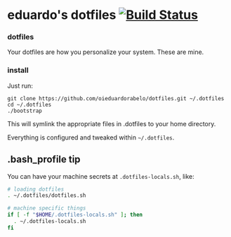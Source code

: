 # eduardo's dotfiles [![Build Status](https://travis-ci.org/oieduardorabelo/dotfiles.svg?branch=master)](https://travis-ci.org/oieduardorabelo/dotfiles)

### dotfiles

Your dotfiles are how you personalize your system. These are mine.

### install

Just run:

```
git clone https://github.com/oieduardorabelo/dotfiles.git ~/.dotfiles
cd ~/.dotfiles
./bootstrap
```

This will symlink the appropriate files in .dotfiles to your home directory.

Everything is configured and tweaked within `~/.dotfiles`.

## .bash_profile tip

You can have your machine secrets at `.dotfiles-locals.sh`, like:

```bash
# loading dotfiles
. ~/.dotfiles/dotfiles.sh

# machine specific things
if [ -f "$HOME/.dotfiles-locals.sh" ]; then
  . ~/.dotfiles-locals.sh
fi
```
